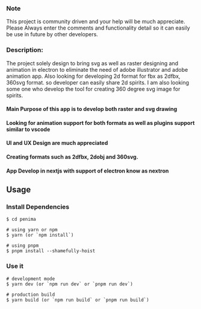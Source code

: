 ### Note
This project is community driven and your help will be much appreciate.
Please Always enter the comments and functionality detail so it can easily be use in future by other developers.
### Description:

The project solely design to bring svg as well as raster  designing and animation in electron to eliminate the need of adobe illustrator and adobe animation app. Also looking for developing 2d format for fbx as 2dfbx, 360svg format. so developer can easily share 2d spirits. I am also looking some one who develop the tool for creating 360 degree svg image for spirits.


#### Main Purpose of this app is to develop both raster and svg drawing
#### Looking for animation support for both formats as well as plugins support similar to vscode
#### UI and UX Design are much appreciated
#### Creating formats such as 2dfbx, 2dobj and 360svg.
#### App Develop in nextjs with support of electron know as nextron
## Usage

### Install Dependencies

```
$ cd penima

# using yarn or npm
$ yarn (or `npm install`)

# using pnpm
$ pnpm install --shamefully-hoist
```

### Use it

```
# development mode
$ yarn dev (or `npm run dev` or `pnpm run dev`)

# production build
$ yarn build (or `npm run build` or `pnpm run build`)
```

